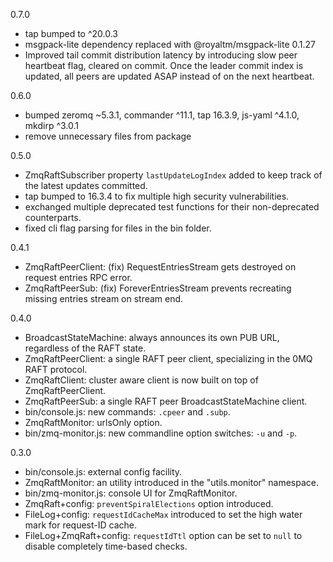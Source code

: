 0.7.0

* tap bumped to ^20.0.3
* msgpack-lite dependency replaced with @royaltm/msgpack-lite 0.1.27
* Improved tail commit distribution latency by introducing slow peer heartbeat flag, cleared on commit.
  Once the leader commit index is updated, all peers are updated ASAP instead of on the next heartbeat.

0.6.0

* bumped zeromq ~5.3.1, commander ^11.1, tap 16.3.9, js-yaml ^4.1.0, mkdirp ^3.0.1
* remove unnecessary files from package

0.5.0

* ZmqRaftSubscriber property `lastUpdateLogIndex` added to keep track of the latest updates committed.
* tap bumped to 16.3.4 to fix multiple high security vulnerabilities.
* exchanged multiple deprecated test functions for their non-deprecated counterparts.
* fixed cli flag parsing for files in the bin folder.

0.4.1

* ZmqRaftPeerClient: (fix) RequestEntriesStream gets destroyed on request entries RPC error.
* ZmqRaftPeerSub: (fix) ForeverEntriesStream prevents recreating missing entries stream on stream end.

0.4.0

* BroadcastStateMachine: always announces its own PUB URL, regardless of the RAFT state.
* ZmqRaftPeerClient: a single RAFT peer client, specializing in the 0MQ RAFT protocol.
* ZmqRaftClient: cluster aware client is now built on top of ZmqRaftPeerClient.
* ZmqRaftPeerSub: a single RAFT peer BroadcastStateMachine client.
* bin/console.js: new commands: `.cpeer` and `.subp`.
* ZmqRaftMonitor: urlsOnly option.
* bin/zmq-monitor.js: new commandline option switches: `-u` and `-p`.

0.3.0

* bin/console.js: external config facility.
* ZmqRaftMonitor: an utility introduced in the "utils.monitor" namespace.
* bin/zmq-monitor.js: console UI for ZmqRaftMonitor.
* ZmqRaft+config: `preventSpiralElections` option introduced.
* FileLog+config: `requestIdCacheMax` introduced to set the high water mark for request-ID cache.
* FileLog+ZmqRaft+config: `requestIdTtl` option can be set to `null` to disable completely time-based checks.
